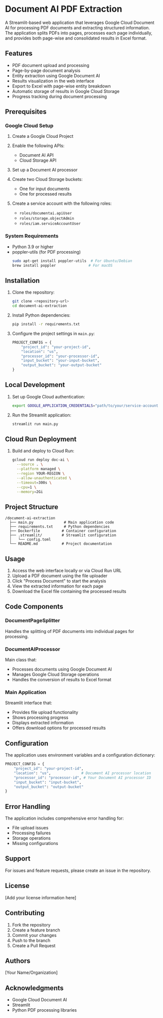 # Document AI PDF Extraction

A Streamlit-based web application that leverages Google Cloud Document AI for processing PDF documents and extracting structured information. The application splits PDFs into pages, processes each page individually, and provides both page-wise and consolidated results in Excel format.

## Features

- PDF document upload and processing
- Page-by-page document analysis
- Entity extraction using Google Document AI
- Results visualization in the web interface
- Export to Excel with page-wise entity breakdown
- Automatic storage of results in Google Cloud Storage
- Progress tracking during document processing

## Prerequisites

### Google Cloud Setup

1. Create a Google Cloud Project
2. Enable the following APIs:
   - Document AI API
   - Cloud Storage API

3. Set up a Document AI processor
4. Create two Cloud Storage buckets:
   - One for input documents
   - One for processed results

5. Create a service account with the following roles:
   - `roles/documentai.apiUser`
   - `roles/storage.objectAdmin`
   - `roles/iam.serviceAccountUser`

### System Requirements

- Python 3.9 or higher
- poppler-utils (for PDF processing)
   ```bash
   sudo apt-get install poppler-utils  # For Ubuntu/Debian
   brew install poppler               # For macOS
   ```

## Installation

1. Clone the repository:
   ```bash
   git clone <repository-url>
   cd document-ai-extraction
   ```

2. Install Python dependencies:
   ```bash
   pip install -r requirements.txt
   ```

3. Configure the project settings in `main.py`:
   ```python
   PROJECT_CONFIG = {
       "project_id": "your-project-id",
       "location": "us",
       "processor_id": "your-processor-id",
       "input_bucket": "your-input-bucket",
       "output_bucket": "your-output-bucket"
   }
   ```

## Local Development

1. Set up Google Cloud authentication:
   ```bash
   export GOOGLE_APPLICATION_CREDENTIALS="path/to/your/service-account-key.json"
   ```

2. Run the Streamlit application:
   ```bash
   streamlit run main.py
   ```

## Cloud Run Deployment

1. Build and deploy to Cloud Run:
   ```bash
   gcloud run deploy doc-ai \
     --source . \
     --platform managed \
     --region YOUR-REGION \
     --allow-unauthenticated \
     --timeout=300s \
     --cpu=1 \
     --memory=2Gi
   ```

## Project Structure

```
/document-ai-extraction
  ├── main.py              # Main application code
  ├── requirements.txt     # Python dependencies
  ├── Dockerfile          # Container configuration
  ├── .streamlit/         # Streamlit configuration
  │   └── config.toml     
  └── README.md           # Project documentation
```

## Usage

1. Access the web interface locally or via Cloud Run URL
2. Upload a PDF document using the file uploader
3. Click "Process Document" to start the analysis
4. View the extracted information for each page
5. Download the Excel file containing the processed results

## Code Components

### DocumentPageSplitter
Handles the splitting of PDF documents into individual pages for processing.

### DocumentAIProcessor
Main class that:
- Processes documents using Google Document AI
- Manages Google Cloud Storage operations
- Handles the conversion of results to Excel format

### Main Application
Streamlit interface that:
- Provides file upload functionality
- Shows processing progress
- Displays extracted information
- Offers download options for processed results

## Configuration

The application uses environment variables and a configuration dictionary:

```python
PROJECT_CONFIG = {
    "project_id": "your-project-id",
    "location": "us",              # Document AI processor location
    "processor_id": "processor-id", # Your Document AI processor ID
    "input_bucket": "input-bucket",
    "output_bucket": "output-bucket"
}
```

## Error Handling

The application includes comprehensive error handling for:
- File upload issues
- Processing failures
- Storage operations
- Missing configurations

## Support

For issues and feature requests, please create an issue in the repository.

## License

[Add your license information here]

## Contributing

1. Fork the repository
2. Create a feature branch
3. Commit your changes
4. Push to the branch
5. Create a Pull Request

## Authors

[Your Name/Organization]

## Acknowledgments

- Google Cloud Document AI
- Streamlit
- Python PDF processing libraries